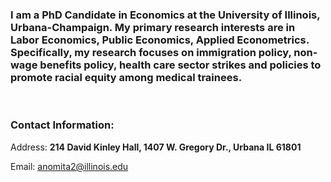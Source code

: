 
### I am a PhD Candidate in Economics at the University of Illinois, Urbana-Champaign. My primary research interests are in Labor Economics, Public Economics, Applied Econometrics. Specifically, my research focuses on immigration policy, non-wage benefits policy, health care sector strikes and policies to promote racial equity among medical trainees.  


<br>

### Contact Information:
Address: **214 David Kinley Hall, 1407 W. Gregory Dr., Urbana IL 61801**

Email: anomita2@illinois.edu
